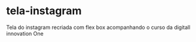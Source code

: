# tela-instagram
 Tela do instagram recriada com flex box acompanhando o curso da digitall innovation One
